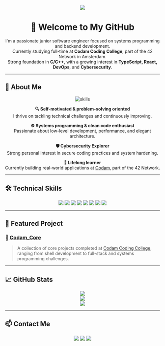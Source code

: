 <!-- Welcome Banner -->
<p align="center">
  <img src="https://readme-typing-svg.demolab.com?font=Courier+New&size=24&pause=1000&color=000000&center=true&vCenter=true&width=700&lines=Hi,+I'm+Antonio+Simone!;C+Developer+%7C+Backend+Enthusiast;Learning+Systems+Programming+at+Codam" />
</p>

<h1 align="center">👋 Welcome to My GitHub</h1>

<p align="center">
  I'm a passionate junior software engineer focused on systems programming and backend development.  
  <br>Currently studying full-time at <strong>Codam Coding College</strong>, part of the 42 Network in Amsterdam.  
  <br>Strong foundation in <strong>C/C++</strong>, with a growing interest in <strong>TypeScript, React, DevOps</strong>, and <strong>Cybersecurity</strong>.  
</p>

---

## 🧠 About Me

<p align="center">
  <img src="https://skillicons.dev/icons?i=c,cpp,linux,docker,ts&theme=light" alt="skills" />
</p>

<p align="center">
  <b>🔍 Self-motivated & problem-solving oriented</b><br>
  I thrive on tackling technical challenges and continuously improving.
</p>

<p align="center">
  <b>⚙️ Systems programming & clean code enthusiast</b><br>
  Passionate about low-level development, performance, and elegant architecture.
</p>

<p align="center">
  <b>🛡️ Cybersecurity Explorer</b><br>
  Strong personal interest in secure coding practices and system hardening.
</p>

<p align="center">
  <b>🚀 Lifelong learner</b><br>
  Currently building real-world applications at <a href="https://www.codam.nl/">Codam</a>, part of the 42 Network.
</p>

---

## 🛠️ Technical Skills

<p align="center">
  <img src="https://img.shields.io/badge/C-00599C?style=for-the-badge&logo=c&logoColor=white"/>
  <img src="https://img.shields.io/badge/C++-00599C?style=for-the-badge&logo=c%2B%2B&logoColor=white"/>
  <img src="https://img.shields.io/badge/TypeScript-3178C6?style=for-the-badge&logo=typescript&logoColor=white"/>
  <img src="https://img.shields.io/badge/React-20232A?style=for-the-badge&logo=react&logoColor=61DAFB"/>
  <img src="https://img.shields.io/badge/NestJS-E0234E?style=for-the-badge&logo=nestjs&logoColor=white"/>
  <img src="https://img.shields.io/badge/PostgreSQL-4169E1?style=for-the-badge&logo=postgresql&logoColor=white"/>
  <img src="https://img.shields.io/badge/Docker-2496ED?style=for-the-badge&logo=docker&logoColor=white"/>
  <img src="https://img.shields.io/badge/Linux-FCC624?style=for-the-badge&logo=linux&logoColor=black"/>
</p>

---

## 🚀 Featured Project

### 🔹 [Codam_Core](https://github.com/AntonioSimo/Codam_Core)
> A collection of core projects completed at [Codam Coding College](https://www.codam.nl/), ranging from shell development to full-stack and systems programming challenges.

---

## 📈 GitHub Stats

<p align="center">
  <img src="https://github-readme-stats.vercel.app/api?username=AntonioSimo&show_icons=true&theme=radical&hide_border=true" />
  <br>
  <img src="https://github-readme-streak-stats.herokuapp.com/?user=AntonioSimo&theme=radical&hide_border=true"/>
  <br>
  <img src="https://github-readme-stats.vercel.app/api/top-langs/?username=AntonioSimo&layout=compact&theme=radical&hide_border=true"/>
</p>

---

## 📫 Contact Me

<p align="center">
  <a href="mailto:anton.simone95@gmail.com"><img src="https://img.shields.io/badge/Gmail-D14836?style=for-the-badge&logo=gmail&logoColor=white"/></a>
  <a href="https://www.linkedin.com/in/simone-antonio"><img src="https://img.shields.io/badge/LinkedIn-blue?style=for-the-badge&logo=linkedin&logoColor=white"/></a>
  <a href="https://github.com/AntonioSimo"><img src="https://img.shields.io/badge/GitHub-000?style=for-the-badge&logo=github&logoColor=white"/></a>
</p>

